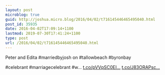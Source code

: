 ```yaml
---
layout: post
microblog: true
guid: http://joshua.micro.blog/2016/04/02/t716145446465495040.html
post_id: 35935
date: 2016-04-02T17:09:14+1100
lastmod: 2019-07-30T17:41:24+1100
type: post
url: /2016/04/02/t716145446465495040.html
---
```

Peter and Edita #marriedbyjosh on #tallowbeach #byronbay

#celebrant #marriagecelebrant #w… [t.co/pVVpSC0EI...](https://t.co/pVVpSC0EI7) [t.co/J83ORAPsc...](https://t.co/J83ORAPscN)
